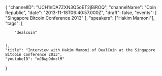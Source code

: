 {
    "channelID": "UCH1nDA7ZXN3Q5oET2jBiROQ",
    "channelName": "Coin Republic",
    "date": "2013-11-18T06:40:57.000Z",
    "draft": false,
    "events": [
        "Singapore Bitcoin Conference 2013"
    ],
    "speakers": ["Hakim Mamoni"],
    "tags": [

        "dealcoin"


    ],
    "title": "Interview with Hakim Mamoni of DealCoin at the Singapore Bitcoin Conference 2013",
    "youtubeID": "mJBwpOdmzlM"
}
